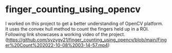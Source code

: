 # finger_counting_using_opencv
 I worked on this project to get a better understanding of OpenCV platform. It uses the convex hull method to count the fingers held up in a ROI. Following link showcases a working video of the project.
(https://github.com/syzygy21/finger_counting_using_opencv/blob/main/Finger%20Count%202022-10-08%2003-14-57.mp4)
